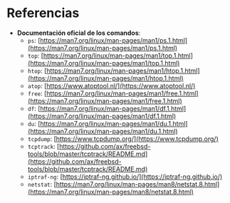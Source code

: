 # Referencias

- **Documentación oficial de los comandos**:
  - `ps`: [https://man7.org/linux/man-pages/man1/ps.1.html](https://man7.org/linux/man-pages/man1/ps.1.html)
  - `top`: [https://man7.org/linux/man-pages/man1/top.1.html](https://man7.org/linux/man-pages/man1/top.1.html)
  - `htop`: [https://man7.org/linux/man-pages/man1/htop.1.html](https://man7.org/linux/man-pages/man1/htop.1.html)
  - `atop`: [https://www.atoptool.nl/](https://www.atoptool.nl/)
  - `free`: [https://man7.org/linux/man-pages/man1/free.1.html](https://man7.org/linux/man-pages/man1/free.1.html)
  - `df`: [https://man7.org/linux/man-pages/man1/df.1.html](https://man7.org/linux/man-pages/man1/df.1.html)
  - `du`: [https://man7.org/linux/man-pages/man1/du.1.html](https://man7.org/linux/man-pages/man1/du.1.html)
  - `tcpdump`: [https://www.tcpdump.org/](https://www.tcpdump.org/)
  - `tcptrack`: [https://github.com/ax/freebsd-tools/blob/master/tcptrack/README.md](https://github.com/ax/freebsd-tools/blob/master/tcptrack/README.md)
  - `iptraf-ng`: [https://iptraf-ng.github.io/](https://iptraf-ng.github.io/)
  - `netstat`: [https://man7.org/linux/man-pages/man8/netstat.8.html](https://man7.org/linux/man-pages/man8/netstat.8.html)